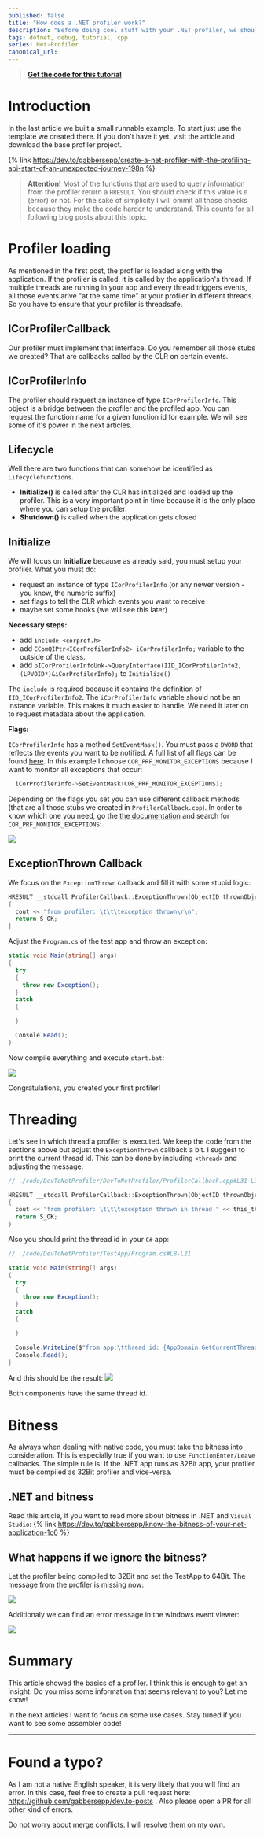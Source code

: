 ```yaml
---
published: false
title: "How does a .NET profiler work?"
description: "Before doing cool stuff with your .NET profiler, we should understand a few principles"
tags: dotnet, debug, tutorial, cpp
series: Net-Profiler
canonical_url:
---
```


>**[Get the code for this tutorial](https://github.com/gabbersepp/dev.to-posts/tree/master/blog-posts/net-internals/how-does-profiler-work/code/DevToNetProfiler)**

# Introduction
In the last article we built a small runnable example. To start just use the template we created there. If you don't have it yet, visit the article and download the base profiler project.

{% link https://dev.to/gabbersepp/create-a-net-profiler-with-the-profiling-api-start-of-an-unexpected-journey-198n %}

>**Attention!** Most of the functions that are used to query information from the profiler return a `HRESULT`. You should check if this value is `0` (error) or not. For the sake of simplicity I will ommit all those checks because they make the code harder to understand. This counts for all following blog posts about this topic.

# Profiler loading
As mentioned in the first post, the profiler is loaded along with the application. If the profiler is called, it is called by the application's thread. If multiple threads are running in your app and every thread triggers events, all those events arive "at the same time" at your profiler in different threads. So you have to ensure that your profiler is threadsafe.

## ICorProfilerCallback
Our profiler must implement that interface. Do you remember all those stubs we created? That are callbacks called by the CLR on certain events.

## ICorProfilerInfo
The profiler should request an instance of type `ICorProfilerInfo`. This object is a bridge between the profiler and the profiled app. You can request the function name for a given function id for example. We will see some of it's power in the next articles.

## Lifecycle
Well there are two functions that can somehow be identified as `Lifecyclefunctions`. 
+ **Initialize()** is called after the CLR has initialized and loaded up the profiler. This is a very important point in time because it is the only place where you can setup the profiler.
+ **Shutdown()** is called when the application gets closed

## Initialize
We will focus on **Initialize** because as already said, you must setup your profiler. 
What you must do:
+ request an instance of type `ICorProfilerInfo` (or any newer version - you know, the numeric suffix)
+ set flags to tell the CLR which events you want to receive
+ maybe set some hooks (we will see this later)

**Necessary steps:**

+ add `include <corprof.h>` 
+ add `CComQIPtr<ICorProfilerInfo2> iCorProfilerInfo;` variable to the outside of the class. 
+ add `pICorProfilerInfoUnk->QueryInterface(IID_ICorProfilerInfo2, (LPVOID*)&iCorProfilerInfo);` to `Initialize()`

The `include` is required because it contains the definition of `IID_ICorProfilerInfo2`. The `iCorProfilerInfo` variable should not be an instance variable. This makes it much easier to handle. We need it later on to request metadata about the application.

**Flags:**

`ICorProfilerInfo` has a method `SetEventMask()`. You must pass a `DWORD` that reflects the events you want to be notified. A full list of all flags can be found [here](https://docs.microsoft.com/de-de/dotnet/framework/unmanaged-api/profiling/cor-prf-monitor-enumeration). In this example I choose `COR_PRF_MONITOR_EXCEPTIONS` because I want to monitor all exceptions that occur:

```cpp
  iCorProfilerInfo->SetEventMask(COR_PRF_MONITOR_EXCEPTIONS);
```

Depending on the flags you set you can use different callback methods (that are all those stubs we created in `ProfilerCallback.cpp`). In order to know which one you need, go the [the documentation](https://docs.microsoft.com/de-de/dotnet/framework/unmanaged-api/profiling/cor-prf-monitor-enumeration) and search for `COR_PRF_MONITOR_EXCEPTIONS`:

![](./assets/COR_PRF_MONITOR_EXCEPTIONS.jpg)

## ExceptionThrown Callback

We focus on the `ExceptionThrown` callback and fill it with some stupid logic:

```cpp
HRESULT __stdcall ProfilerCallback::ExceptionThrown(ObjectID thrownObjectID)
{
  cout << "from profiler: \t\t\texception thrown\r\n";
  return S_OK;
}
```

Adjust the `Program.cs` of the test app and throw an exception:

```cs
static void Main(string[] args)
{
  try
  {
    throw new Exception();
  }
  catch
  {

  }

  Console.Read();
}
```

Now compile everything and execute `start.bat`:

![](./assets/first-exception.jpg)

Congratulations, you created your first profiler!

# Threading
Let's see in which thread a profiler is executed. We keep the code from the sections above but adjust the `ExceptionThrown` callback a bit. I suggest to print the current thread id. This can be done by including `<thread>` and adjusting the message:

```cpp
// ./code/DevToNetProfiler/DevToNetProfiler/ProfilerCallback.cpp#L31-L35

HRESULT __stdcall ProfilerCallback::ExceptionThrown(ObjectID thrownObjectID)
{
  cout << "from profiler: \t\t\texception thrown in thread " << this_thread::get_id() << "\r\n";
  return S_OK;
}
```

Also you should print the thread id in your `C#` app:

```cs
// ./code/DevToNetProfiler/TestApp/Program.cs#L8-L21

static void Main(string[] args)
{
  try
  {
    throw new Exception();
  }
  catch
  {

  }

  Console.WriteLine($"from app:\tthread id: {AppDomain.GetCurrentThreadId()}");
  Console.Read();
}
```

And this should be the result:
![](./assets/thread-id.jpg)

Both components have the same thread id.

# Bitness
As always when dealing with native code, you must take the bitness into consideration. This is especially true if you want to use `FunctionEnter/Leave` callbacks. 
The simple rule is: If the .NET app runs as 32Bit app, your profiler must be compiled as 32Bit profiler and vice-versa.

## .NET and bitness
Read this article, if you want to read more about bitness in .NET and `Visual Studio`:
{% link https://dev.to/gabbersepp/know-the-bitness-of-your-net-application-1c6 %}

## What happens if we ignore the bitness?
Let the profiler being compiled to 32Bit and set the TestApp to 64Bit. The message from the profiler is missing now:

![](./assets/wrong-bitness-output.jpg)

Additionaly we can find an error message in the windows event viewer:

![](./assets/wrong-bitness-event.jpg)


# Summary
This article showed the basics of a profiler. I think this is enough to get an insight. Do you miss some information that seems relevant to you? Let me know!

In the next articles I want fo focus on some use cases. Stay tuned if you want to see some assembler code! 

----

# Found a typo?
As I am not a native English speaker, it is very likely that you will find an error. In this case, feel free to create a pull request here: https://github.com/gabbersepp/dev.to-posts . Also please open a PR for all other kind of errors.

Do not worry about merge conflicts. I will resolve them on my own. 

